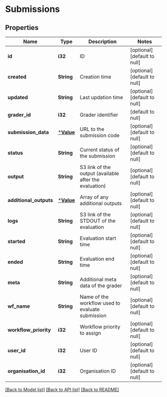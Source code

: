 # Submissions

## Properties
Name | Type | Description | Notes
------------ | ------------- | ------------- | -------------
**id** | **i32** | ID | [optional] [default to null]
**created** | **String** | Creation time | [optional] [default to null]
**updated** | **String** | Last updation time | [optional] [default to null]
**grader_id** | **i32** | Grader identifier | [default to null]
**submission_data** | [***Value**](Value.md) | URL to the submission code | [optional] [default to null]
**status** | **String** | Current status of the submission | [optional] [default to null]
**output** | **String** | S3 link of the output (available after the evaluation) | [optional] [default to null]
**additional_outputs** | [***Value**](Value.md) | Array of any additional outputs | [optional] [default to null]
**logs** | **String** | S3 link of the STDOUT of the evaluation | [optional] [default to null]
**started** | **String** | Evaluation start time | [optional] [default to null]
**ended** | **String** | Evaluation end time | [optional] [default to null]
**meta** | **String** | Additional meta data of the grader | [optional] [default to null]
**wf_name** | **String** | Name of the workflow used to evaluate submission | [optional] [default to null]
**workflow_priority** | **i32** | Workflow priority to assign | [optional] [default to null]
**user_id** | **i32** | User ID | [optional] [default to null]
**organisation_id** | **i32** | Organisation ID | [optional] [default to null]

[[Back to Model list]](../README.md#documentation-for-models) [[Back to API list]](../README.md#documentation-for-api-endpoints) [[Back to README]](../README.md)



